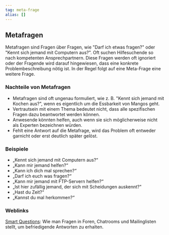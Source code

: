 ```yaml
---
tag: meta-frage
alias: []
---
```

## Metafragen

Metafragen sind Fragen über Fragen, wie "Darf ich etwas fragen?" oder "Kennt sich jemand mit Computern aus?". Oft suchen Hilfesuchende so nach kompetenten Ansprechpartnern. Diese Fragen werden oft ignoriert oder der Fragende wird darauf hingewiesen, dass eine konkrete Problembeschreibung nötig ist. In der Regel folgt auf eine Meta-Frage eine weitere Frage.

### Nachteile von Metafragen

- Metafragen sind oft ungenau formuliert, wie z. B. "Kennt sich jemand mit Kochen aus?", wenn es eigentlich um die Essbarkeit von Mangos geht.
- Vertrautsein mit einem Thema bedeutet nicht, dass alle spezifischen Fragen dazu beantwortet werden können.
- Anwesende könnten helfen, auch wenn sie sich möglicherweise nicht als Experten bezeichnen würden.
- Fehlt eine Antwort auf die Metafrage, wird das Problem oft entweder garnicht oder erst deutlich später gelöst.

### Beispiele

- „Kennt sich jemand mit Computern aus?“
- „Kann mir jemand helfen?“
- „Kann ich dich mal sprechen?“
- „Darf ich euch was fragen?“
- „Kann mir jemand mit FTP-Servern helfen?“
- „Ist hier zufällig jemand, der sich mit Scheidungen auskennt?"
- „Hast du Zeit?“
- „Kannst du mal herkommen?“

### Weblinks

[Smart Questions](<https://tty1.net/smart-questions_de.html>): Wie man Fragen in Foren, Chatrooms und Mailinglisten stellt, um befriedigende Antworten zu erhalten.
